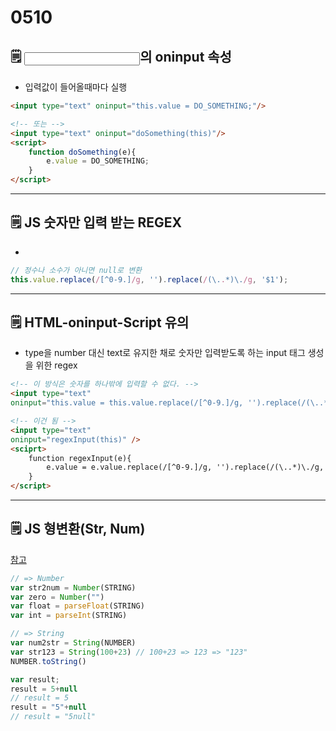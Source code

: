 # 0510

## 🗒️ <input>의 oninput 속성

- 입력값이 들어올때마다 실행

```html
<input type="text" oninput="this.value = DO_SOMETHING;"/>

<!-- 또는 -->
<input type="text" oninput="doSomething(this)"/>
<script>
	function doSomething(e){
		e.value = DO_SOMETHING;
	}
</script>
```

---

## 🗒️ JS 숫자만 입력 받는 REGEX

- 

```jsx
// 정수나 소수가 아니면 null로 변환
this.value.replace(/[^0-9.]/g, '').replace(/(\..*)\./g, '$1');
```

---

## 🗒️ HTML-oninput-Script 유의

- type을 number 대신 text로 유지한 채로 숫자만 입력받도록 하는 input 태그 생성을 위한 regex

```html
<!-- 이 방식은 숫자를 하나밖에 입력할 수 없다. -->
<input type="text"
oninput="this.value = this.value.replace(/[^0-9.]/g, '').replace(/(\..*)\./g, '$1');" />

<!-- 이건 됨 -->
<input type="text"
oninput="regexInput(this)" />
<sciprt>
	function regexInput(e){
		e.value = e.value.replace(/[^0-9.]/g, '').replace(/(\..*)\./g, '$1');
	}
</script>
```

---

## 🗒️ JS 형변환(Str, Num)

[참고](https://www.w3schools.com/js/js_type_conversion.asp)

```jsx
// => Number
var str2num = Number(STRING)
var zero = Number("")
var float = parseFloat(STRING)
var int = parseInt(STRING)

// => String
var num2str = String(NUMBER)
var str123 = String(100+23) // 100+23 => 123 => "123"
NUMBER.toString()

var result;
result = 5+null
// result = 5
result = "5"+null
// result = "5null"
```